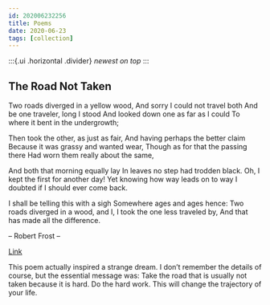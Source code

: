 ```yaml
---
id: 202006232256
title: Poems
date: 2020-06-23
tags: [collection]
---
```

:::{.ui .horizontal .divider}
*newest on top*
:::

## The Road Not Taken
Two roads diverged in a yellow wood,
And sorry I could not travel both
And be one traveler, long I stood
And looked down one as far as I could
To where it bent in the undergrowth;

Then took the other, as just as fair,
And having perhaps the better claim
Because it was grassy and wanted wear,
Though as for that the passing there
Had worn them really about the same,

And both that morning equally lay
In leaves no step had trodden black.
Oh, I kept the first for another day!
Yet knowing how way leads on to way
I doubted if I should ever come back.

I shall be telling this with a sigh
Somewhere ages and ages hence:
Two roads diverged in a wood, and I,
I took the one less traveled by,
And that has made all the difference.

– Robert Frost –

[Link](https://bringforth.wordpress.com/tag/the-road-not-taken/)

This poem actually inspired a strange dream. I don’t remember the details of course, but the essential message was: Take the road that is usually not taken because it is hard. Do the hard work. This will change the trajectory of your life.
